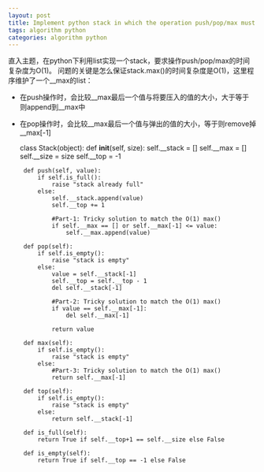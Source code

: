 ```yaml
---
layout: post
title: Implement python stack in which the operation push/pop/max must match O(1) time complexity
tags: algorithm python
categories: algorithm python
---
```


直入主题，在python下利用list实现一个stack，要求操作push/pop/max的时间复杂度为O(1)。
问题的关键是怎么保证stack.max()的时间复杂度是O(1)，这里程序维护了一个__max的list：
 
 - 在push操作时，会比较__max最后一个值与将要压入的值的大小，大于等于 则append到__max中
 - 在pop操作时，会比较__max最后一个值与弹出的值的大小，等于则remove掉__max[-1]


    class Stack(object):
        def __init__(self, size):
            self.__stack = []
            self.__max = []
            self.__size = size
            self.__top = -1

        def push(self, value):
            if self.is_full():
                raise "stack already full"
            else:
                self.__stack.append(value)
                self.__top += 1

                #Part-1: Tricky solution to match the O(1) max()
                if self.__max == [] or self.__max[-1] <= value:
                    self.__max.append(value)

        def pop(self):
            if self.is_empty():
                raise "stack is empty"
            else:
                value = self.__stack[-1]
                self.__top = self.__top - 1
                del self.__stack[-1]

                #Part-2: Tricky solution to match the O(1) max()
                if value == self.__max[-1]:
                    del self.__max[-1]

                return value

        def max(self):
            if self.is_empty():
                raise "stack is empty"
            else:
                #Part-3: Tricky solution to match the O(1) max()
                return self.__max[-1]

        def top(self):
            if self.is_empty():
                raise "stack is empty"
            else:
                return self.__stack[-1]

        def is_full(self):
            return True if self.__top+1 == self.__size else False

        def is_empty(self):
            return True if self.__top == -1 else False
